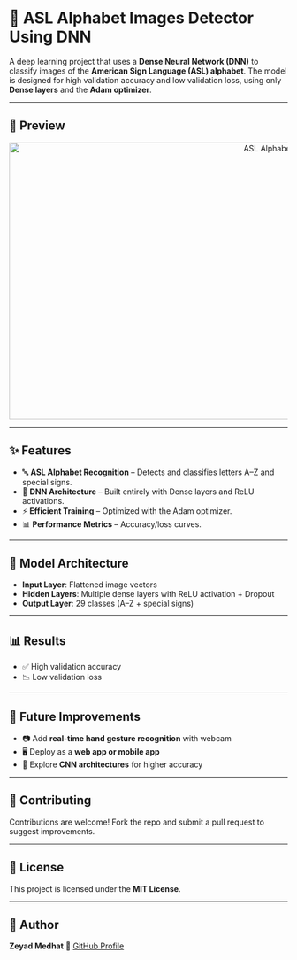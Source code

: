 # 🤟 ASL Alphabet Images Detector Using DNN

A deep learning project that uses a **Dense Neural Network (DNN)** to classify images of the **American Sign Language (ASL) alphabet**.
The model is designed for high validation accuracy and low validation loss, using only **Dense layers** and the **Adam optimizer**.

---

## 📸 Preview

<p align="center">
<img width="1000" height="500" alt="ASL Alphabet Predictions" src="https://github.com/user-attachments/assets/1c1c2723-93e5-43a5-97ed-501b98adcff6" />
</p>

---

## ✨ Features

* 🔤 **ASL Alphabet Recognition** – Detects and classifies letters A–Z and special signs.
* 🧠 **DNN Architecture** – Built entirely with Dense layers and ReLU activations.
* ⚡ **Efficient Training** – Optimized with the Adam optimizer.
* 📊 **Performance Metrics** – Accuracy/loss curves.

---

## 🧠 Model Architecture

* **Input Layer**: Flattened image vectors
* **Hidden Layers**: Multiple dense layers with ReLU activation + Dropout
* **Output Layer**: 29 classes (A–Z + special signs)

---

## 📊 Results

* ✅ High validation accuracy
* 📉 Low validation loss

---

## 📌 Future Improvements

* 📷 Add **real-time hand gesture recognition** with webcam
* 🖥️ Deploy as a **web app or mobile app**
* 🔬 Explore **CNN architectures** for higher accuracy

---

## 🤝 Contributing

Contributions are welcome! Fork the repo and submit a pull request to suggest improvements.

---

## 📜 License

This project is licensed under the **MIT License**.

---

## 👤 Author

**Zeyad Medhat**
🔗 [GitHub Profile](https://github.com/zeyadmedhat)
